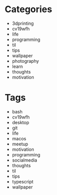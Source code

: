 # Categories

- 3dprinting
- cv19wfh
- life
- programming
- til
- tips
- wallpaper
- photography
- learn
- thoughts
- motivation

# Tags

- bash
- cv19wfh
- desktop
- git
- life
- macos
- meetup
- motivation
- programming
- socialmedia
- thoughts
- til
- tips
- typescript
- wallpaper